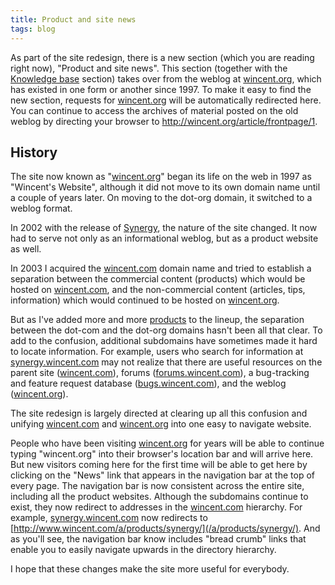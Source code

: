 ```yaml
---
title: Product and site news
tags: blog
---
```


As part of the site redesign, there is a new section (which you are reading right now), "Product and site news". This section (together with the [Knowledge base](/a/knowledge-base/) section) takes over from the weblog at [wincent.org](http://wincent.org/), which has existed in one form or another since 1997. To make it easy to find the new section, requests for [wincent.org](http://wincent.org/) will be automatically redirected here. You can continue to access the archives of material posted on the old weblog by directing your browser to <http://wincent.org/article/frontpage/1>.

## History

The site now known as "[wincent.org](http://wincent.org)" began its life on the web in 1997 as "Wincent's Website", although it did not move to its own domain name until a couple of years later. On moving to the dot-org domain, it switched to a weblog format.

In 2002 with the release of [Synergy](http://synergy.wincent.com/), the nature of the site changed. It now had to serve not only as an informational weblog, but as a product website as well.

In 2003 I acquired the [wincent.com](http://www.wincent.com/) domain name and tried to establish a separation between the commercial content (products) which would be hosted on [wincent.com](http://www.wincent.com/), and the non-commercial content (articles, tips, information) which would continued to be hosted on [wincent.org](http://wincent.org/).

But as I've added more and more [products](http://www.wincent.com/a/products/) to the lineup, the separation between the dot-com and the dot-org domains hasn't been all that clear. To add to the confusion, additional subdomains have sometimes made it hard to locate information. For example, users who search for information at [synergy.wincent.com](http://synergy.wincent.com/) may not realize that there are useful resources on the parent site ([wincent.com](http://www.wincent.com/)), forums ([forums.wincent.com](http://forums.wincent.com/)), a bug-tracking and feature request database ([bugs.wincent.com](http://bugs.wincent.com/)), and the weblog ([wincent.org](http://wincent.org/)).

The site redesign is largely directed at clearing up all this confusion and unifying [wincent.com](http://www.wincent.com/) and [wincent.org](http://wincent.org/) into one easy to navigate website.

People who have been visiting [wincent.org](http://wincent.org/) for years will be able to continue typing "wincent.org" into their browser's location bar and will arrive here. But new visitors coming here for the first time will be able to get here by clicking on the "News" link that appears in the navigation bar at the top of every page. The navigation bar is now consistent across the entire site, including all the product websites. Although the subdomains continue to exist, they now redirect to addresses in the [wincent.com](http://www.wincent.com/) hierarchy. For example, [synergy.wincent.com](http://synergy.wincent.com/) now redirects to [http://www.wincent.com/a/products/synergy/](/a/products/synergy/). And as you'll see, the navigation bar know includes "bread crumb" links that enable you to easily navigate upwards in the directory hierarchy.

I hope that these changes make the site more useful for everybody.
